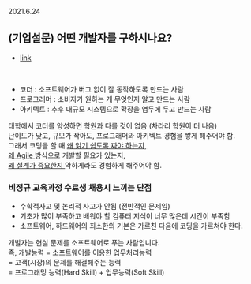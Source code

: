 2021.6.24

## (기업설문) 어떤 개발자를 구하시나요? 
- [link](https://42place.innovationacademy.kr/archives/6884)
<br>


- 코더 : 소프트웨어가 버그 없이 잘 동작하도록 만드는 사람
- 프로그래머 : 소비자가 원하는 게 무엇인지 알고 만드는 사람
- 아키텍트 : 추후 대규모 시스템으로 확장을 염두에 두고 만드는 사람

대학에서 코더를 양성하면 학원과 다를 것이 없음 (차라리 학원이 더 나음)<br>
난이도가 낮고, 규모가 작아도, 프로그래머와 아키텍트 경험을 쌓게 해주어야 함.<br>
그래서 코딩을 할 때 <u>왜 읽기 쉽도록 짜야 하는지,</u><br>
<u>왜 Agile </u>방식으로 개발할 필요가 있는지,<br>
<u>왜 설계가 중요한지 </u>약하게라도 경험하게 해주어야 함.<br>


### 비정규 교육과정 수료생 채용시 느끼는 단점

- 수학적사고 및 논리적 사고가 안됨 (전반적인 문제임)
- 기초가 많이 부족하고 배워야 할 컴퓨터 지식이 너무 많은데 시간이 부족함
- 소프트웨어, 하드웨어의 최소한의 기본은 가르친 다음에 코딩을 가르쳐야 한다.


개발자는 현실 문제를 소프트웨어로 푸는 사람입니다.<br>
즉, 개발능력 = 소프트웨어를 이용한 업무처리능력<br>
= 고객(시장)의 문제를 해결해주는 능력<br>
= 프로그래밍 능력(Hard Skill) + 업무능력(Soft Skill)